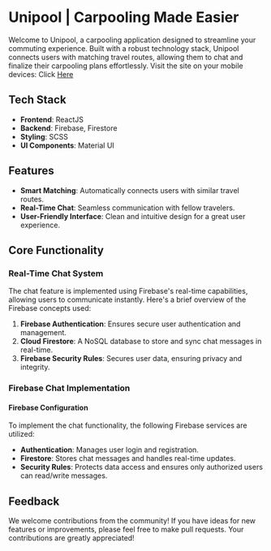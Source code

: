 # Unipool | Carpooling Made Easier

Welcome to Unipool, a carpooling application designed to streamline your commuting experience. Built with a robust technology stack, Unipool connects users with matching travel routes, allowing them to chat and finalize their carpooling plans effortlessly.
Visit the site on your mobile devices: Click [Here](https://unipooltech.vercel.app/)

## Tech Stack

- **Frontend**: ReactJS
- **Backend**: Firebase, Firestore
- **Styling**: SCSS
- **UI Components**: Material UI

## Features

- **Smart Matching**: Automatically connects users with similar travel routes.
- **Real-Time Chat**: Seamless communication with fellow travelers.
- **User-Friendly Interface**: Clean and intuitive design for a great user experience.

## Core Functionality

### Real-Time Chat System

The chat feature is implemented using Firebase's real-time capabilities, allowing users to communicate instantly. Here's a brief overview of the Firebase concepts used:

1. **Firebase Authentication**: Ensures secure user authentication and management.
2. **Cloud Firestore**: A NoSQL database to store and sync chat messages in real-time.
3. **Firebase Security Rules**: Secures user data, ensuring privacy and integrity.

### Firebase Chat Implementation

#### Firebase Configuration

To implement the chat functionality, the following Firebase services are utilized:

- **Authentication**: Manages user login and registration.
- **Firestore**: Stores chat messages and handles real-time updates.
- **Security Rules**: Protects data access and ensures only authorized users can read/write messages.

## Feedback
We welcome contributions from the community! If you have ideas for new features or improvements, please feel free to make pull requests. Your contributions are greatly appreciated!
